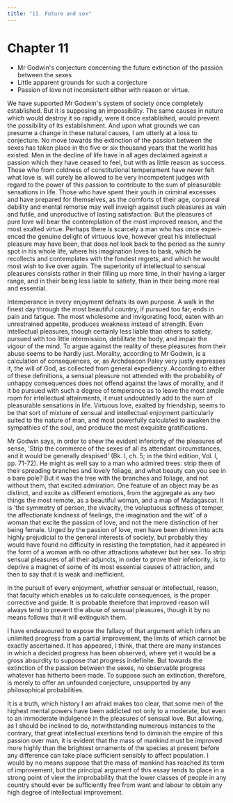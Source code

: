 ```yaml
---
title: "11. Future and sex"
---
```


# Chapter 11

- Mr Godwin's conjecture concerning the fu­ture extinction of the passion between the sexes
- Little apparent grounds for such a conjecture
- Passion of love not inconsistent either with reason or virtue.

We have supported Mr Godwin's system of society once com­pletely
established. But it is supposing an impossibility. The same causes in
nature which would destroy it so rapidly, were it once es­tablished,
would prevent the possibility of its establishment. And upon what
grounds we can presume a change in these natural causes, I am utterly at
a loss to conjecture. No move towards the extinction of the passion
between the sexes has taken place in the five or six thousand years that
the world has existed. Men in the decline of life have in all ages
declaimed against a passion which they have ceased to feel, but with as
little reason as success. Those who from coldness of constitutional
temperament have never felt what love is, will surely be allowed to be
very incompetent judges with regard to the power of this passion to
contribute to the sum of pleasurable sensations in life. Those who have
spent their youth in criminal excesses and have prepared for themselves,
as the com­forts of their age, corporeal debility and mental remorse may
well inveigh against such pleasures as vain and futile, and
unproduc­tive of lasting satisfaction. But the pleasures of pure love
will bear the contemplation of the most improved reason, and the most
ex­alted virtue. Perhaps there is scarcely a man who has once
experi­enced the genuine delight of virtuous love, however great his
intel­lectual pleasure may have been, that does not look back to the
pe­riod as the sunny spot in his whole life, where his imagination loves
to bask, which he recollects and contemplates with the fond­est regrets,
and which he would most wish to live over again. The superiority of
intellectual to sensual pleasures consists rather in their filling up
more time, in their having a larger range, and in their being less
liable to satiety, than in their being more real and essential.

Intemperance in every enjoyment defeats its own purpose. A walk in the
finest day through the most beautiful country, if pur­sued too far, ends
in pain and fatigue. The most wholesome and in­vigorating food, eaten
with an unrestrained appetite, produces weakness instead of strength.
Even intellectual pleasures, though certainly less liable than others to
satiety, pursued with too little intermission, debilitate the body, and
impair the vigour of the mind. To argue against the reality of these
pleasures from their abuse seems to be hardly just. Morality, according
to Mr Godwin, is a calculation of consequences, or, as Archdeacon Paley
very justly expresses it, the will of God, as collected from general
expediency. According to either of these definitions, a sensual pleasure
not at­tended with the probability of unhappy consequences does not
of­fend against the laws of morality, and if it be pursued with such a
degree of temperance as to leave the most ample room for intellec­tual
attainments, it must undoubtedly add to the sum of pleasur­able
sensations in life. Virtuous love, exalted by friendship, seems to be
that sort of mixture of sensual and intellectual enjoyment particularly
suited to the nature of man, and most powerfully cal­culated to awaken
the sympathies of the soul, and produce the most exquisite
gratifications.

Mr Godwin says, in order to shew the evident inferiority of the
pleasures of sense, 'Strip the commerce of the sexes of all its
attendant circumstances, and it would be generally despised' (Bk. I,
ch. 5; in the third edition, Vol. I, pp. 71-72). He might as well say to
a man who admired trees: strip them of their spreading branches and
lovely foliage, and what beauty can you see in a bare pole? But it was
the tree with the branches and foliage, and not without them, that
excited admiration. One feature of an object may be as distinct, and
excite as different emotions, from the ag­gregate as any two things the
most remote, as a beautiful woman, and a map of Madagascar. It is 'the
symmetry of person, the vivac­ity, the voluptuous softness of temper,
the affectionate kind­ness of feelings, the imagination and the wit' of
a woman that ex­cite the passion of love, and not the mere distinction
of her being female. Urged by the passion of love, men have been driven
into acts highly prejudicial to the general interests of society, but
proba­bly they would have found no difficulty in resisting the
temp­tation, had it appeared in the form of a woman with no other
at­tractions whatever but her sex. To strip sensual pleasures of all
their adjuncts, in order to prove their inferiority, is to deprive a
magnet of some of its most essential causes of attraction, and then to
say that it is weak and inefficient.

In the pursuit of every enjoyment, whether sensual or intel­lectual,
reason, that faculty which enables us to calculate conse­quences, is the
proper corrective and guide. It is probable therefore that improved
reason will always tend to prevent the abuse of sen­sual pleasures,
though it by no means follows that it will extin­guish them.

I have endeavoured to expose the fallacy of that argument which infers
an unlimited progress from a partial improvement, the limits of which
cannot be exactly ascertained. It has appeared, I think, that there are
many instances in which a decided progress has been observed, where yet
it would be a gross absurdity to sup­pose that progress indefinite. But
towards the extinction of the passion between the sexes, no observable
progress whatever has hitherto been made. To suppose such an extinction,
therefore, is merely to offer an unfounded conjecture, unsupported by
any philosophical probabilities.

It is a truth, which history I am afraid makes too clear, that some men
of the highest mental powers have been addicted not only to a moderate,
but even to an immoderate indulgence in the pleasures of sensual love.
But allowing, as I should be inclined to do, notwithstanding numerous
instances to the contrary, that great intellectual exertions tend to
diminish the empire of this passion over man, it is evident that the
mass of mankind must be improved more highly than the brightest
ornaments of the species at present before any difference can take place
sufficient sensibly to affect population. I would by no means suppose
that the mass of mankind has reached its term of improvement, but the
principal argument of this essay tends to place in a strong point of
view the improbability that the lower classes of people in any country
should ever be sufficiently free from want and labour to obtain any high
degree of intellectual improvement.

